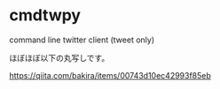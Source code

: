 # cmdtwpy
command line twitter client (tweet only)

ほぼほぼ以下の丸写しです。

https://qiita.com/bakira/items/00743d10ec42993f85eb
